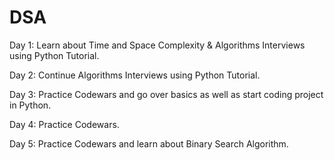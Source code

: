 # DSA
Day 1: Learn about Time and Space Complexity & Algorithms Interviews using Python Tutorial.  

Day 2: Continue Algorithms Interviews using Python Tutorial.  

Day 3: Practice Codewars and go over basics as well as start coding project in Python.  

Day 4: Practice Codewars.

Day 5: Practice Codewars and learn about Binary Search Algorithm.
